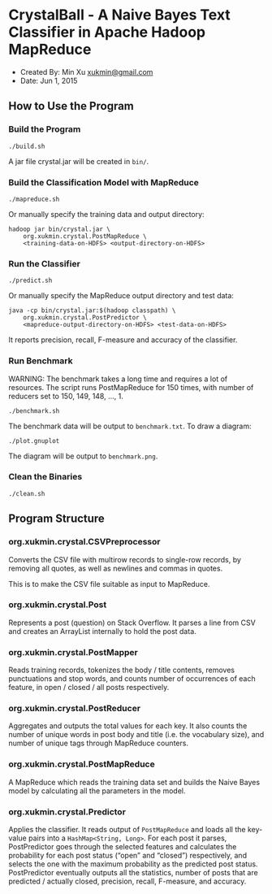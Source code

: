 CrystalBall - A Naive Bayes Text Classifier in Apache Hadoop MapReduce
======================================================================

* Created By: Min Xu <xukmin@gmail.com>
* Date: Jun 1, 2015

How to Use the Program
----------------------

### Build the Program

    ./build.sh

A jar file crystal.jar will be created in `bin/`.

### Build the Classification Model with MapReduce

    ./mapreduce.sh

Or manually specify the training data and output directory:

    hadoop jar bin/crystal.jar \
        org.xukmin.crystal.PostMapReduce \
        <training-data-on-HDFS> <output-directory-on-HDFS>

### Run the Classifier

    ./predict.sh

Or manually specify the MapReduce output directory and test data:

    java -cp bin/crystal.jar:$(hadoop classpath) \
        org.xukmin.crystal.PostPredictor \
        <mapreduce-output-directory-on-HDFS> <test-data-on-HDFS>

It reports precision, recall, F-measure and accuracy of the classifier.

### Run Benchmark

WARNING: The benchmark takes a long time and requires a lot of resources. The
script runs PostMapReduce for 150 times, with number of reducers set to 150,
149, 148, ..., 1.

    ./benchmark.sh

The benchmark data will be output to `benchmark.txt`. To draw a diagram:

    ./plot.gnuplot

The diagram will be output to `benchmark.png`.

### Clean the Binaries

    ./clean.sh

Program Structure
-----------------

### org.xukmin.crystal.CSVPreprocessor

Converts the CSV file with multirow records to single-row records, by removing
all quotes, as well as newlines and commas in quotes.

This is to make the CSV file suitable as input to MapReduce.

### org.xukmin.crystal.Post

Represents a post (question) on Stack Overflow. It parses a line from CSV and
creates an ArrayList internally to hold the post data.

### org.xukmin.crystal.PostMapper

Reads training records, tokenizes the body / title contents, removes
punctuations and stop words, and counts number of occurrences of each feature,
in open / closed / all posts respectively.

### org.xukmin.crystal.PostReducer

Aggregates and outputs the total values for each key. It also counts the number
of unique words in post body and title (i.e. the vocabulary size), and number
of unique tags through MapReduce counters.

### org.xukmin.crystal.PostMapReduce

A MapReduce which reads the training data set and builds the Naive Bayes model
by calculating all the parameters in the model.

### org.xukmin.crystal.Predictor

Applies the classifier. It reads output of `PostMapReduce` and loads all the
key-value pairs into a `HashMap<String, Long>`. For each post it parses,
PostPredictor goes through the selected features and calculates the probability
for each post status (“open” and “closed”) respectively, and selects the one
with the maximum probability as the predicted post status.  PostPredictor
eventually outputs all the statistics, number of posts that are predicted /
actually closed, precision, recall, F-measure, and accuracy.

